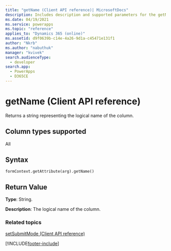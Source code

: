 ```yaml
---
title: "getName (Client API reference)| MicrosoftDocs"
description: Includes description and supported parameters for the getName method.
ms.date: 04/19/2021
ms.service: powerapps
ms.topic: "reference"
applies_to: "Dynamics 365 (online)"
ms.assetid: d9f0639b-c14e-4a26-9d1a-c45471e131f1
author: "Nkrb"
ms.author: "nabuthuk"
manager: "kvivek"
search.audienceType: 
  - developer
search.app: 
  - PowerApps
  - D365CE
---
```

# getName (Client API reference)



Returns a string representing the logical name of the column. 

## Column types supported

All

## Syntax

`formContext.getAttribute(arg).getName()`

## Return Value

**Type**: String. 

**Description**: The logical name of the column.

### Related topics
[setSubmitMode (Client API reference)](setSubmitMode.md)


[!INCLUDE[footer-include](../../../../../includes/footer-banner.md)]